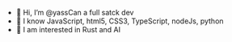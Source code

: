 - 👋 Hi, I’m @yassCan a full satck dev
- 👀 I know JavaScript, html5, CSS3, TypeScript, nodeJs, python
- 🌱 I am interested in Rust and AI

<!---
yassCan/yassCan is a ✨ special ✨ repository because its `README.md` (this file) appears on your GitHub profile.
You can click the Preview link to take a look at your changes.
--->
